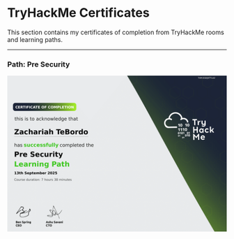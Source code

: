 # TryHackMe Certificates

This section contains my certificates of completion from TryHackMe rooms and learning paths.

---

### Path: Pre Security
![Pre Security Path Certificate](certificates/thm_pre_security.png)